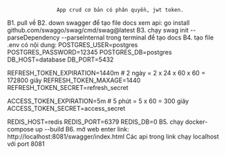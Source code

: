                     App crud cơ bản có phân quyền, jwt token. 

B1. pull về
B2. down swagger để tạo file docs xem api: go install github.com/swaggo/swag/cmd/swag@latest
B3. chạy swag init --parseDependency --parseInternal trong terminal để tạo docs
B4. tạo file .env có nội dung:
POSTGRES_USER=postgres
POSTGRES_PASSWORD=12345
POSTGRES_DB=postgres
DB_HOST=database
DB_PORT=5432

REFRESH_TOKEN_EXPIRATION=1440m  # 2 ngày = 2 x 24 x 60 x 60 = 172800 giây
REFRESH_TOKEN_MAXAGE=1440     
REFRESH_TOKEN_SECRET=refresh_secret

ACCESS_TOKEN_EXPIRATION=5m      # 5 phút = 5 x 60 = 300 giây
ACCESS_TOKEN_SECRET=access_secret

REDIS_HOST=redis
REDIS_PORT=6379
REDIS_DB=0
B5. chạy docker-compose up --build
B6. mở web enter link: http://localhost:8081/swagger/index.html 
Các api trong link chạy localhost với port 8081
